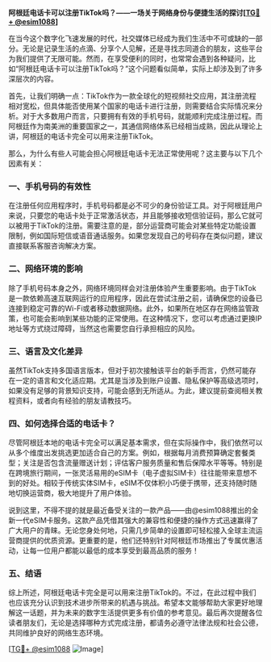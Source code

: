 **阿根廷电话卡可以注册TikTok吗？——一场关于网络身份与便捷生活的探讨[[TG💪+ @esim1088](https://t.me/s/esim1088)]**

在当今这个数字化飞速发展的时代，社交媒体已经成为我们生活中不可或缺的一部分。无论是记录生活的点滴、分享个人见解，还是寻找志同道合的朋友，这些平台为我们提供了无限可能。然而，在享受便利的同时，也常常会遇到各种疑问，比如“阿根廷电话卡可以注册TikTok吗？”这个问题看似简单，实际上却涉及到了许多深层次的内容。

首先，让我们明确一点：TikTok作为一款全球化的短视频社交应用，其注册流程相对宽松，但具体能否使用某个国家的电话卡进行注册，则需要结合实际情况来分析。对于大多数用户而言，只要拥有有效的手机号码，就能顺利完成注册过程。而阿根廷作为南美洲的重要国家之一，其通信网络体系已经相当成熟，因此从理论上讲，阿根廷的电话卡完全可以用来注册TikTok。

那么，为什么有些人可能会担心阿根廷电话卡无法正常使用呢？这主要与以下几个因素有关：

### 一、手机号码的有效性

在注册任何应用程序时，手机号码都是必不可少的身份验证工具。对于阿根廷用户来说，只要您的电话卡处于正常激活状态，并且能够接收短信验证码，那么它就可以被用于TikTok的注册。需要注意的是，部分运营商可能会对某些特定功能设置限制，例如国际短信或语音通话服务。如果您发现自己的号码存在类似问题，建议直接联系客服咨询解决方案。

### 二、网络环境的影响

除了手机号码本身之外，网络环境同样会对注册体验产生重要影响。由于TikTok是一款依赖高速互联网运行的应用程序，因此在尝试注册之前，请确保您的设备已连接到稳定可靠的Wi-Fi或者移动数据网络。此外，如果所在地区存在网络监管政策，也可能会影响到某些功能的正常使用。在这种情况下，您可以考虑通过更换IP地址等方式绕过障碍，当然这也需要您自行承担相应的风险。

### 三、语言及文化差异

虽然TikTok支持多国语言版本，但对于初次接触该平台的新手而言，仍然可能存在一定的语言和文化适应期。尤其是当涉及到账户设置、隐私保护等高级选项时，如果没有足够的背景知识支持，可能会感到无所适从。为此，建议提前查阅相关教程资料，或者向有经验的朋友请教技巧。

### 四、如何选择合适的电话卡？

尽管阿根廷本地的电话卡完全可以满足基本需求，但在实际操作中，我们依然可以从多个维度出发挑选更加适合自己的方案。例如，根据每月消费预算确定套餐类型；关注是否包含流量赠送计划；评估客户服务质量和售后保障水平等等。特别是在跨境旅行期间，一张灵活易用的eSIM卡（电子虚拟SIM卡）往往能带来意想不到的好处。相较于传统实体SIM卡，eSIM不仅体积小巧便于携带，还支持随时随地切换运营商，极大地提升了用户体验。

说到这里，不得不提的就是最近备受关注的一款产品——由@esim1088推出的全新一代eSIM卡服务。这款产品凭借其强大的兼容性和便捷的操作方式迅速赢得了广大用户的青睐。无论您身处何地，只需几步简单的设置即可轻松接入全球主流运营商提供的优质资源。更重要的是，他们还特别针对阿根廷市场推出了专属优惠活动，让每一位用户都能以最低的成本享受到最高品质的服务！

### 五、结语

综上所述，阿根廷电话卡完全是可以用来注册TikTok的。不过，在此过程中我们也应该充分认识到技术进步所带来的机遇与挑战。希望本文能够帮助大家更好地理解这一话题，并为未来的数字生活提供更多有价值的参考意见。最后再次提醒各位读者朋友们，无论是选择哪种方式完成注册，都请务必遵守法律法规和社会公德，共同维护良好的网络生态环境。

[[TG💪+ @esim1088](https://t.me/s/esim1088) ![Image](https://i.postimg.cc/4NQfJmqS/Snipaste-2025-05-13-00-14-12.png)]